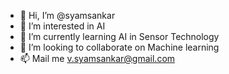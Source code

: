 - 👋 Hi, I’m @syamsankar
- 👀 I’m interested in AI
- 🌱 I’m currently learning AI in Sensor Technology
- 💞️ I’m looking to collaborate on Machine learning 
- 📫 Mail me v.syamsankar@gmail.com

<!---
syam-sankarv/syam-sankarv is a ✨ special ✨ repository because its `README.md` (this file) appears on your GitHub profile.
You can click the Preview link to take a look at your changes.
--->
